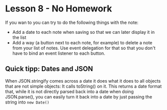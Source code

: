 # Lesson 8 - No Homework

If you wan to you can try to do the following things with the note:

- Add a date to each note when saving so that we can later display it in the list
- Add a way (a button next to each note, for example) to delete a note from your list of notes. Use event delegation for that so that you don't have to bind an event listener to each button.

## Quick tipp: Dates and JSON

When JSON.stringify comes across a date it does what it does to all objects that are not simple objects: It calls toString() on it. This returns a date format that, while it is not directly parsed back into a date when doing JSON.parse(), you can easily turn it back into a date by just passing the string into `new Date()`
